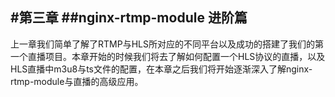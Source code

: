 #第三章
##nginx-rtmp-module 进阶篇
---
上一章我们简单了解了RTMP与HLS所对应的不同平台以及成功的搭建了我们的第一个直播项目。本章开始的时候我们将去了解如何配置一个HLS协议的直播，以及HLS直播中m3u8与ts文件的配置，在本章之后我们将开始逐渐深入了解nginx-rtmp-module与直播的高级应用。